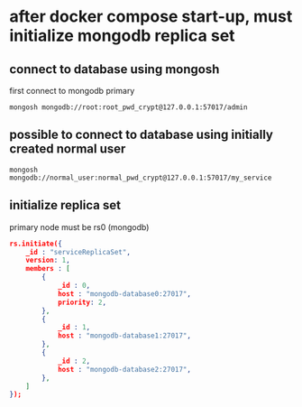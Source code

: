 # after docker compose start-up, must initialize mongodb replica set

## connect to database using mongosh

first connect to mongodb primary

```shell
mongosh mongodb://root:root_pwd_crypt@127.0.0.1:57017/admin
```

## possible to connect to database using initially created normal user

```shell
mongosh mongodb://normal_user:normal_pwd_crypt@127.0.0.1:57017/my_service
```

## initialize replica set

primary node must be rs0 (mongodb)

```json
rs.initiate({
    _id : "serviceReplicaSet",
    version: 1,
    members : [
        {
            _id : 0,
            host : "mongodb-database0:27017",
            priority: 2,
        },
        {
            _id : 1,
            host : "mongodb-database1:27017",
        },
        {
            _id : 2,
            host : "mongodb-database2:27017",
        },
    ]
});
```

